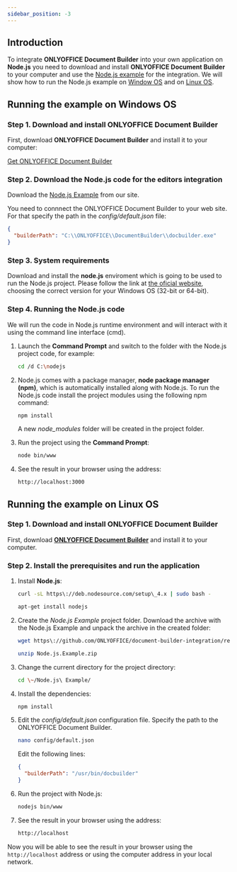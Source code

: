 ```yaml
---
sidebar_position: -3
---
```


## Introduction

To integrate **ONLYOFFICE Document Builder** into your own application on **Node.js** you need to download and install **ONLYOFFICE Document Builder** to your computer and use the [Node.js example](./Overview.md) for the integration. We will show how to run the Node.js example on [Window OS](#running-the-example-on-windows-os) and on [Linux OS](#running-the-example-on-linux-os).

## Running the example on Windows OS

### Step 1. Download and install ONLYOFFICE Document Builder

First, download **ONLYOFFICE Document Builder** and install it to your computer:

[Get ONLYOFFICE Document Builder](https://www.onlyoffice.com/download-builder.aspx?from=api)

### Step 2. Download the Node.js code for the editors integration

Download the [Node.js Example](./Overview.md) from our site.

You need to connnect the ONLYOFFICE Document Builder to your web site. For that specify the path in the *config/default.json* file:

``` json
{
  "builderPath": "C:\\ONLYOFFICE\\DocumentBuilder\\docbuilder.exe"
}
```

### Step 3. System requirements

Download and install the **node.js** enviroment which is going to be used to run the Node.js project. Please follow the link at [the oficial website](https://nodejs.org/en/download/), choosing the correct version for your Windows OS (32-bit or 64-bit).

### Step 4. Running the Node.js code

We will run the code in Node.js runtime environment and will interact with it using the command line interface (cmd).

1. Launch the **Command Prompt** and switch to the folder with the Node.js project code, for example:

   ``` sh
   cd /d C:\nodejs
   ```

2. Node.js comes with a package manager, **node package manager (npm)**, which is automatically installed along with Node.js. To run the Node.js code install the project modules using the following npm command:

   ``` sh
   npm install
   ```

   A new *node\_modules* folder will be created in the project folder.

3. Run the project using the **Command Prompt**:

   ``` sh
   node bin/www
   ```

4. See the result in your browser using the address:

   ``` sh
   http://localhost:3000
   ```

## Running the example on Linux OS

### Step 1. Download and install ONLYOFFICE Document Builder

First, download [**ONLYOFFICE Document Builder**](https://www.onlyoffice.com/document-builder.aspx) and install it to your computer.

### Step 2. Install the prerequisites and run the application

1. Install **Node.js**:

   ``` sh
   curl -sL https\://deb.nodesource.com/setup\_4.x | sudo bash -
   ```

   ``` sh
   apt-get install nodejs
   ```

2. Create the *Node.js Example* project folder. Download the archive with the Node.js Example and unpack the archive in the created folder:

   ``` sh
   wget https\://github.com/ONLYOFFICE/document-builder-integration/releases/latest/download/Node.js.Example.zip
   ```

   ``` sh
   unzip Node.js.Example.zip
   ```

3. Change the current directory for the project directory:

   ``` sh
   cd \~/Node.js\ Example/
   ```

4. Install the dependencies:

   ``` sh
   npm install
   ```

5. Edit the *config/default.json* configuration file. Specify the path to the ONLYOFFICE Document Builder.

   ``` sh
   nano config/default.json
   ```

   Edit the following lines:

   ``` json
   {
     "builderPath": "/usr/bin/docbuilder"
   }
   ```

6. Run the project with Node.js:

   ``` sh
   nodejs bin/www
   ```

7. See the result in your browser using the address:

   ``` sh
   http://localhost
   ```

Now you will be able to see the result in your browser using the `http://localhost` address or using the computer address in your local network.
